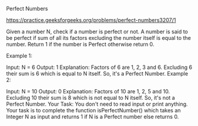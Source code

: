 Perfect Numbers

https://practice.geeksforgeeks.org/problems/perfect-numbers3207/1

Given a number N, check if a number is perfect or not. A number is said to be perfect if sum of all its factors excluding the number itself is equal to the number. Return 1 if the number is Perfect otherwise return 0.

Example 1:

Input:
N = 6
Output:
1 
Explanation:
Factors of 6 are 1, 2, 3 and 6.
Excluding 6 their sum is 6 which
is equal to N itself. So, it's a
Perfect Number.
Example 2:

Input:
N = 10
Output:
0
Explanation:
Factors of 10 are 1, 2, 5 and 10.
Excluding 10 their sum is 8 which
is not equal to N itself. So, it's
not a Perfect Number.
Your Task:
You don't need to read input or print anything. Your task is to complete the function isPerfectNumber() which takes an Integer N as input and returns 1 if N is a Perfect number else returns 0.
